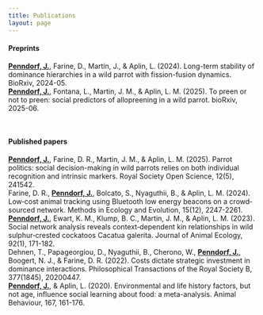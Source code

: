 ```yaml
---
title: Publications
layout: page
---
```


#### Preprints
<p align="left"><ins><b>Penndorf, J.</b></ins>, Farine, D., Martin, J., & Aplin, L. (2024). Long-term stability of dominance hierarchies in a wild parrot with fission-fusion dynamics. BioRxiv, 2024-05. <br>
<ins><b>Penndorf, J.</b></ins>, Fontana, L., Martin, J. M., & Aplin, L. M. (2025). To preen or not to preen: social predictors of allopreening in a wild parrot. bioRxiv, 2025-06.</p>
<br>

#### Published papers
<p align="left"><ins><b>Penndorf, J.</b></ins>, Farine, D. R., Martin, J. M., & Aplin, L. M. (2025). Parrot politics: social decision-making in wild parrots relies on both individual recognition and intrinsic markers. Royal Society Open Science, 12(5), 241542.<br>
Farine, D. R., <ins><b>Penndorf, J.</b></ins>, Bolcato, S., Nyaguthii, B., & Aplin, L. M. (2024). Low‐cost animal tracking using Bluetooth low energy beacons on a crowd‐sourced network. Methods in Ecology and Evolution, 15(12), 2247-2261.<br>
 <ins><b>Penndorf, J.</b></ins>, Ewart, K. M., Klump, B. C., Martin, J. M., & Aplin, L. M. (2023). Social network analysis reveals context‐dependent kin relationships in wild sulphur‐crested cockatoos Cacatua galerita. Journal of Animal Ecology, 92(1), 171-182.<br>
Dehnen, T., Papageorgiou, D., Nyaguthii, B., Cherono, W., <ins><b>Penndorf, J.</b></ins>, Boogert, N. J., & Farine, D. R. (2022). Costs dictate strategic investment in dominance interactions. Philosophical Transactions of the Royal Society B, 377(1845), 20200447.<br>
 <ins><b>Penndorf, J.</b></ins>, & Aplin, L. (2020). Environmental and life history factors, but not age, influence social learning about food: a meta-analysis. Animal Behaviour, 167, 161-176. </p>
